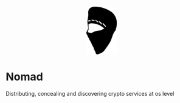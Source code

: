 <p align="center">
  <img src="/doc/nomad.svg" width="80" alt="Nomad Logo"/>
</p>

# Nomad
Distributing, concealing and discovering crypto services at os level
